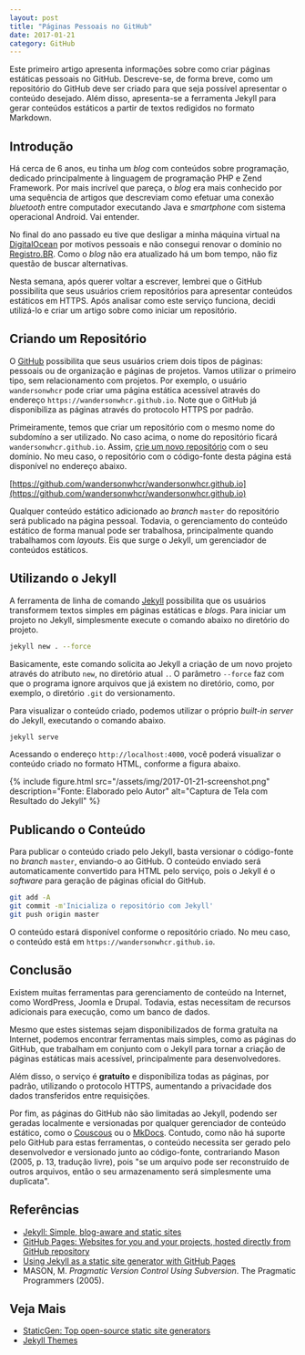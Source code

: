 ```yaml
---
layout: post
title: "Páginas Pessoais no GitHub"
date: 2017-01-21
category: GitHub
---
```


Este primeiro artigo apresenta informações sobre como criar páginas estáticas pessoais no GitHub. Descreve-se, de forma breve, como um repositório do GitHub deve ser criado para que seja possível apresentar o conteúdo desejado.  Além disso, apresenta-se a ferramenta Jekyll para gerar conteúdos estáticos a partir de textos redigidos no formato Markdown.

## Introdução

Há cerca de 6 anos, eu tinha um _blog_ com conteúdos sobre programação, dedicado principalmente à linguagem de programação PHP e Zend Framework. Por mais incrível que pareça, o _blog_ era mais conhecido por uma sequência de artigos que descreviam como efetuar uma conexão _bluetooth_ entre computador executando Java e _smartphone_ com sistema operacional Android. Vai entender.

No final do ano passado eu tive que desligar a minha máquina virtual na [DigitalOcean](https://www.digitalocean.com/) por motivos pessoais e não consegui renovar o domínio no [Registro.BR](http://registro.br/). Como o _blog_ não era atualizado há um bom tempo, não fiz questão de buscar alternativas.

Nesta semana, após querer voltar a escrever, lembrei que o GitHub possibilita que seus usuários criem repositórios para apresentar conteúdos estáticos em HTTPS. Após analisar como este serviço funciona, decidi utilizá-lo e criar um artigo sobre como iniciar um repositório.

## Criando um Repositório

O [GitHub](https://github.com) possibilita que seus usuários criem dois tipos de páginas: pessoais ou de organização e páginas de projetos. Vamos utilizar o primeiro tipo, sem relacionamento com projetos. Por exemplo, o usuário `wandersonwhcr` pode criar uma página estática acessível através do endereço `https://wandersonwhcr.github.io`. Note que o GitHub já disponibiliza as páginas através do protocolo HTTPS por padrão.

Primeiramente, temos que criar um repositório com o mesmo nome do subdomíno a ser utilizado. No caso acima, o nome do repositório ficará `wandersonwhcr.github.io`. Assim, [crie um novo repositório](https://github.com/new) com o seu domínio. No meu caso, o repositório com o código-fonte desta página está disponível no endereço abaixo.

[https://github.com/wandersonwhcr/wandersonwhcr.github.io](https://github.com/wandersonwhcr/wandersonwhcr.github.io)

Qualquer conteúdo estático adicionado ao _branch_ `master` do repositório será publicado na página pessoal. Todavia, o gerenciamento do conteúdo estático de forma manual pode ser trabalhosa, principalmente quando trabalhamos com _layouts_. Eis que surge o Jekyll, um gerenciador de conteúdos estáticos.

## Utilizando o Jekyll

A ferramenta de linha de comando [Jekyll](https://jekyllrb.com/) possibilita que os usuários transformem textos simples em páginas estáticas e _blogs_. Para iniciar um projeto no Jekyll, simplesmente execute o comando abaixo no diretório do projeto.

```bash
jekyll new . --force
```

Basicamente, este comando solicita ao Jekyll a criação de um novo projeto através do atributo `new`, no diretório atual `.`. O parâmetro `--force` faz com que o programa ignore arquivos que já existem no diretório, como, por exemplo, o diretório `.git` do versionamento.

Para visualizar o conteúdo criado, podemos utilizar o próprio _built-in server_ do Jekyll, executando o comando abaixo.

```bash
jekyll serve
```

Acessando o endereço `http://localhost:4000`, você poderá visualizar o conteúdo criado no formato HTML, conforme a figura abaixo.

{% include figure.html src="/assets/img/2017-01-21-screenshot.png" description="Fonte: Elaborado pelo Autor" alt="Captura de Tela com Resultado do Jekyll" %}

## Publicando o Conteúdo

Para publicar o conteúdo criado pelo Jekyll, basta versionar o código-fonte no _branch_ `master`, enviando-o ao GitHub. O conteúdo enviado será automaticamente convertido para HTML pelo serviço, pois o Jekyll é o _software_ para geração de páginas oficial do GitHub.

```bash
git add -A
git commit -m'Inicializa o repositório com Jekyll'
git push origin master
```

O conteúdo estará disponível conforme o repositório criado. No meu caso, o conteúdo está em `https://wandersonwhcr.github.io`.

## Conclusão

Existem muitas ferramentas para gerenciamento de conteúdo na Internet, como WordPress, Joomla e Drupal. Todavia, estas necessitam de recursos adicionais para execução, como um banco de dados.

Mesmo que estes sistemas sejam disponibilizados de forma gratuíta na Internet, podemos encontrar ferramentas mais simples, como as páginas do GitHub, que trabalham em conjunto com o Jekyll para tornar a criação de páginas estáticas mais acessível, principalmente para desenvolvedores.

Além disso, o serviço é **gratuíto** e disponibiliza todas as páginas, por padrão, utilizando o protocolo HTTPS, aumentando a privacidade dos dados transferidos entre requisições.

Por fim, as páginas do GitHub não são limitadas ao Jekyll, podendo ser geradas localmente e versionadas por qualquer gerenciador de conteúdo estático, como o [Couscous](http://couscous.io/) ou o [MkDocs](http://www.mkdocs.org/). Contudo, como não há suporte pelo GitHub para estas ferramentas, o conteúdo necessita ser gerado pelo desenvolvedor e versionado junto ao código-fonte, contrariando Mason (2005, p. 13, tradução livre), pois "se um arquivo pode ser reconstruído de outros arquivos, então o seu armazenamento será simplesmente uma duplicata".

## Referências

* [Jekyll: Simple, blog-aware and static sites](https://jekyllrb.com/)
* [GitHub Pages: Websites for you and your projects, hosted directly from GitHub repository](https://pages.github.com/)
* [Using Jekyll as a static site generator with GitHub Pages](https://help.github.com/articles/using-jekyll-as-a-static-site-generator-with-github-pages/)
* MASON, M. _Pragmatic Version Control Using Subversion_. The Pragmatic Programmers (2005).

## Veja Mais

* [StaticGen: Top open-source static site generators](https://www.staticgen.com/)
* [Jekyll Themes](http://jekyllthemes.org/)
